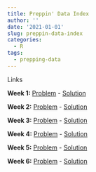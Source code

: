 ```yaml
---
title: Preppin' Data Index
author: ''
date: '2021-01-01'
slug: preppin-data-index
categories:
  - R
tags:
  - prepping-data
---
```

Links

**Week 1:** [Problem](https://preppindata.blogspot.com/2021/01/2021-week-1.html) - [Solution](/2021/06/08/preppin-data-week-1/)

**Week 2:** [Problem](https://preppindata.blogspot.com/2021/01/2021-week-2.html) - [Solution](/2021/06/08/preppin-data-week-2/)

**Week 3:** [Problem](https://preppindata.blogspot.com/2021/01/2021-week-3.html) - [Solution](/2021/06/08/preppin-data-week-3/)

**Week 4:** [Problem](https://preppindata.blogspot.com/2021/01/2021-week-4.html) - [Solution](/2021/06/08/preppin-data-week-4/)

**Week 5:** [Problem](https://preppindata.blogspot.com/2021/01/2021-week-5.html) - [Solution](/2021/06/08/preppin-data-week-5/)

**Week 6:** [Problem](https://preppindata.blogspot.com/2021/01/2021-week-6.html) - [Solution](/2021/06/08/preppin-data-week-6/)